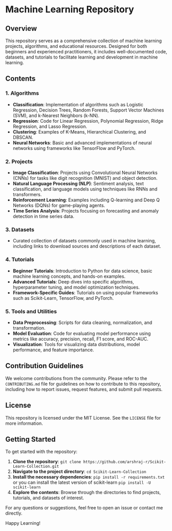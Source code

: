 # Machine Learning Repository

## Overview
This repository serves as a comprehensive collection of machine learning projects, algorithms, and educational resources. Designed for both beginners and experienced practitioners, it includes well-documented code, datasets, and tutorials to facilitate learning and development in machine learning. 

## Contents

### 1. Algorithms
- **Classification**: Implementation of algorithms such as Logistic Regression, Decision Trees, Random Forests, Support Vector Machines (SVM), and k-Nearest Neighbors (k-NN).
- **Regression**: Code for Linear Regression, Polynomial Regression, Ridge Regression, and Lasso Regression.
- **Clustering**: Examples of K-Means, Hierarchical Clustering, and DBSCAN.
- **Neural Networks**: Basic and advanced implementations of neural networks using frameworks like TensorFlow and PyTorch.

### 2. Projects
- **Image Classification**: Projects using Convolutional Neural Networks (CNNs) for tasks like digit recognition (MNIST) and object detection.
- **Natural Language Processing (NLP)**: Sentiment analysis, text classification, and language models using techniques like RNNs and transformers.
- **Reinforcement Learning**: Examples including Q-learning and Deep Q Networks (DQNs) for game-playing agents.
- **Time Series Analysis**: Projects focusing on forecasting and anomaly detection in time series data.

### 3. Datasets
- Curated collection of datasets commonly used in machine learning, including links to download sources and descriptions of each dataset.

### 4. Tutorials
- **Beginner Tutorials**: Introduction to Python for data science, basic machine learning concepts, and hands-on examples.
- **Advanced Tutorials**: Deep dives into specific algorithms, hyperparameter tuning, and model optimization techniques.
- **Framework-Specific Guides**: Tutorials on using popular frameworks such as Scikit-Learn, TensorFlow, and PyTorch.

### 5. Tools and Utilities
- **Data Preprocessing**: Scripts for data cleaning, normalization, and transformation.
- **Model Evaluation**: Code for evaluating model performance using metrics like accuracy, precision, recall, F1 score, and ROC-AUC.
- **Visualization**: Tools for visualizing data distributions, model performance, and feature importance.

## Contribution Guidelines
We welcome contributions from the community. Please refer to the `CONTRIBUTING.md` file for guidelines on how to contribute to this repository, including how to report issues, request features, and submit pull requests.

## License
This repository is licensed under the MIT License. See the `LICENSE` file for more information.

## Getting Started
To get started with the repository:
1. **Clone the repository**: `git clone https://github.com/arshraj-r/Scikit-Learn-Collection.git`
2. **Navigate to the project directory**: `cd Scikit-Learn-Collection`
3. **Install the necessary dependencies**: `pip install -r requirements.txt` or you can install the latest version of scikit-learn `pip install -U scikit-learn`
4. **Explore the contents**: Browse through the directories to find projects, tutorials, and datasets of interest.

For any questions or suggestions, feel free to open an issue or contact me directly.

Happy Learning!
